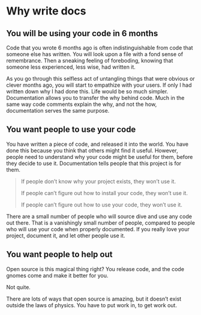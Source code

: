 # Why write docs


## You will be using your code in 6 months
Code that you wrote 6 months ago is often indistinguishable from code that someone else has written. You will look upon a file with a fond sense of remembrance. Then a sneaking feeling of foreboding, knowing that someone less experienced, less wise, had written it.

As you go through this selfless act of untangling things that were obvious or clever months ago, you will start to empathize with your users. If only I had written down why I had done this. Life would be so much simpler. Documentation allows you to transfer the why behind code. Much in the same way code comments explain the why, and not the how, documentation serves the same purpose.


## You want people to use your code
You have written a piece of code, and released it into the world. You have done this because you think that others might find it useful. However, people need to understand why your code might be useful for them, before they decide to use it. Documentation tells people that this project is for them.

> If people don’t know why your project exists, they won’t use it.
>
> If people can’t figure out how to install your code, they won’t use it.
>
> If people can’t figure out how to use your code, they won’t use it.

There are a small number of people who will source dive and use any code out there. That is a vanishingly small number of people, compared to people who will use your code when properly documented. If you really love your project, document it, and let other people use it.


## You want people to help out
Open source is this magical thing right? You release code, and the code gnomes come and make it better for you.

Not quite.

There are lots of ways that open source is amazing, but it doesn’t exist outside the laws of physics. You have to put work in, to get work out.
